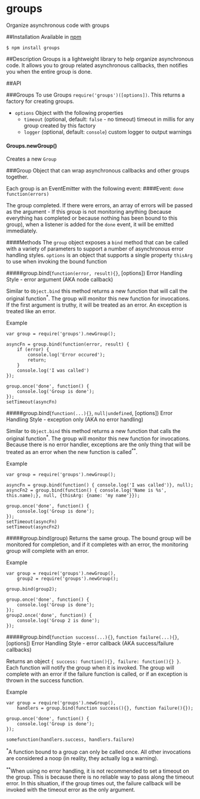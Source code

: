 # groups
Organize asynchronous code with groups


##Installation
Available in [npm](https://www.npmjs.org/package/groups)
```
$ npm install groups
```

##Description
Groups is a lightweight library to help organize asynchronous code.  It allows you to group related asynchronous callbacks, then notifies you when the entire group is done.


##API

###Groups
To use Groups `require('groups')([options])`. This returns a factory for creating groups.
- `options` Object with the following properties
    - `timeout` (optional, default: `false` - no timeout) timeout in millis for any group created by this factory 
    - `logger` (optional, default: `console`) custom logger to output warnings

#### Groups.newGroup()
Creates a new `Group`

###Group
Object that can wrap asynchronous callbacks and other groups together.

Each group is an EventEmitter with the following event:
####Event: `done` 
`function(errors)` 

The group completed.  If there were errors, an array of errors will be passed as the argument - If this group is not monitoring anything (because everything has completed or because 
nothing has been bound to this group), when a listener is added for the `done` event, it will be emitted immediately.

####Methods
The `group` object exposes a `bind` method that can be called with a variety of parameters to support a number of asynchronous error handling styles. `options` is an object that supports a single property `thisArg` to use when invoking the bound function

#####group.bind(`function(error, result){}`, [options])
Error Handling Style - error argument (AKA node callback)

Similar to `Object.bind` this method returns a new function that will call the original function<sup>*</sup>.  The group will monitor this new function for invocations.  If the first argument is truthy, it will be treated as an error.  An exception is treated like an error.

Example
```
var group = require('groups').newGroup();

asyncFn = group.bind(function(error, result) {
    if (error) {
        console.log('Error occured');
        return;
    }
    console.log('I was called')
});

group.once('done', function() {
    console.log('Group is done');
});
setTimeout(asyncFn)
```

#####group.bind(`function(...){}`, `null|undefined`, [options])
Error Handling Style - exception only (AKA no error handling)

Similar to `Object.bind` this method returns a new function that calls the original function<sup>*</sup>.  The group will monitor this new function for invocations.  Because there is no error handler, exceptions are the only thing that will be treated as an error when the new function is called<sup>**</sup>.

Example
```
var group = require('groups').newGroup();

asyncFn = group.bind(function() { console.log('I was called')}, null);
asyncFn2 = group.bind(function() { console.log('Name is %s', this.name);}, null, {thisArg: {name: 'my name'}});

group.once('done', function() {
    console.log('Group is done');
});
setTimeout(asyncFn)
setTimeout(asyncFn2)
```

#####group.bind(group)
Returns the same group. The bound group will be monitored for completion, and if it completes with an error, the monitoring group will complete with an error.

Example
```
var group = require('groups').newGroup(),
    group2 = require('groups').newGroup();

group.bind(group2);

group.once('done', function() {
    console.log('Group is done');
});
group2.once('done', function() {
    console.log('Group 2 is done');
});
```

#####group.bind(`function success(...){}`, `function failure(...){}`, [options])
Error Handling Style - error callback (AKA success/failure callbacks)

Returns an object `{ success: function(){}, failure: function(){} }`. Each function will notify the group when it is invoked.  The group will complete with an error if the failure function is called, or if an exception is thrown in the success function.

Example
```
var group = require('groups').newGroup(),
    handlers = group.bind(function success(){}, function failure(){});

group.once('done', function() {
    console.log('Group is done');
});

somefunction(handlers.success, handlers.failure)
```
<sup>*</sup>A function bound to a group can only be called once.  All other invocations are considered a noop (in reality, they actually log a warning).

<sup>**</sup>When using no error handling, it is not recommended to set a timeout on the group.  This is because there is no reliable way to pass along the timeout error.  In this situation, if the group times out, the failure callback will be invoked with the timeout error as the only argument.